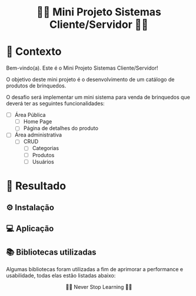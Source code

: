 <h1 align="center">👨‍💻 Mini Projeto Sistemas Cliente/Servidor 👨‍💻</h1>

# 🧠 Contexto

Bem-vindo(a). Este é o Mini Projeto Sistemas Cliente/Servidor!

O objetivo deste mini projeto é o desenvolvimento de um catálogo de produtos de brinquedos.

O desafio será implementar um mini sistema para venda de brinquedos que deverá ter as seguintes funcionalidades:
- [ ] Área Pública
    - [ ] Home Page
    - [ ] Página de detalhes do produto
- [ ] Área administrativa
  - [ ] CRUD
    - [ ] Categorias
    - [ ] Produtos
    - [ ] Usuários

#

# 🏁 Resultado 

## ⚙️ Instalação

## 💻 Aplicação

## 📚 Bibliotecas utilizadas
Algumas bibliotecas foram utilizadas a fim de aprimorar a performance e usabilidade, todas elas estão listadas abaixo:


<p align="center">👨‍💻 Never Stop Learning 👨‍💻</p>